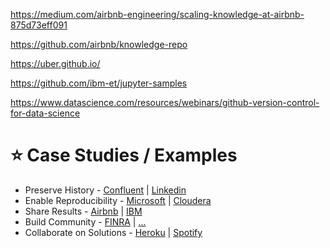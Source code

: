 https://medium.com/airbnb-engineering/scaling-knowledge-at-airbnb-875d73eff091

https://github.com/airbnb/knowledge-repo

https://uber.github.io/

https://github.com/ibm-et/jupyter-samples

https://www.datascience.com/resources/webinars/github-version-control-for-data-science

# ⭐️ Case Studies / Examples

- Preserve History - [Confluent](https://github.com/confluentinc/examples/commits/3.2.x/kafka-streams/src/main/scala/io/confluent/examples/streams/MapFunctionScalaExample.scala) | [Linkedin](https://github.com/linkedin/linkedin-gradle-plugin-for-apache-hadoop/commits/master/hadoop-plugin/src/main/groovy/com/linkedin/gradle/pig/PigPlugin.groovy)
- Enable Reproducibility - [Microsoft](https://github.com/Microsoft/sql-server-samples/releases) | [Cloudera](https://github.com/cloudera/hadoop-common/releases)
- Share Results - [Airbnb](https://github.com/airbnb/knowledge-repo) | [IBM](https://github.com/ibm-et/jupyter-samples)
- Build Community - [FINRA](http://finraos.github.io/herd/) | [...](https://www.google.ca/?gfe_rd=cr&ei=YGLhWPaRGtLp8AfitbHADw#q=github+data+science+projects&*)
- Collaborate on Solutions - [Heroku](https://github.com/heroku/kafka-packaging-scripts) | [Spotify](https://github.com/spotify/docker-kafka)
